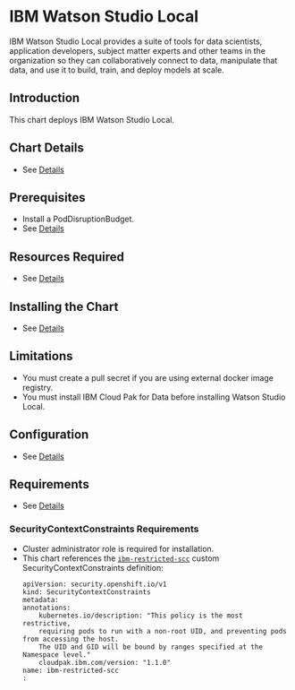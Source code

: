 # IBM Watson Studio Local

IBM Watson Studio Local provides a suite of tools for data scientists, application developers, subject matter experts and other teams in the organization so they can collaboratively connect to data, manipulate that data, and use it to build, train, and deploy models at scale.

## Introduction

This chart deploys IBM Watson Studio Local.

## Chart Details

- See [Details](https://www.ibm.com/support/producthub/icpdata/docs/content/SSQNUZ_current/cpd/overview/overview.html)

## Prerequisites

- Install a PodDisruptionBudget.
- See [Details](https://www.ibm.com/support/producthub/icpdata/docs/content/SSQNUZ_current/cpd/install/install.html)

## Resources Required

- See [Details](https://www.ibm.com/support/producthub/icpdata/docs/content/SSQNUZ_current/cpd/install/install.html)

## Installing the Chart

- See [Details](https://www.ibm.com/support/producthub/icpdata/docs/content/SSQNUZ_current/cpd/svc/services.html)

## Limitations

* You must create a pull secret if you are using external docker image registry.
* You must install IBM Cloud Pak for Data before installing Watson Studio Local.

## Configuration

* See [Details](https://www.ibm.com/support/producthub/icpdata/docs/content/SSQNUZ_current/cpd/install/install.html)

## Requirements

* See [Details](https://www.ibm.com/support/producthub/icpdata/docs/content/SSQNUZ_current/cpd/install/install.html)

### SecurityContextConstraints Requirements

* Cluster administrator role is required for installation.
* This chart references the [`ibm-restricted-scc`](https://ibm.biz/cpkspec-scc) custom SecurityContextConstraints definition:
    ```
    apiVersion: security.openshift.io/v1
    kind: SecurityContextConstraints
    metadata:
    annotations:
        kubernetes.io/description: "This policy is the most restrictive, 
        requiring pods to run with a non-root UID, and preventing pods from accessing the host.
        The UID and GID will be bound by ranges specified at the Namespace level." 
        cloudpak.ibm.com/version: "1.1.0"
    name: ibm-restricted-scc
    :
    ```
